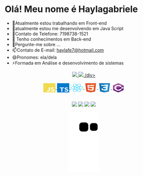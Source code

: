 # Olá! Meu nome é Haylagabriele
- 🔭Atualmente estou trabalhando em Front-end 
- 🌱atualmente estou me desenvolvendo em Java Script
- 👯Contato de Telefone: 7198738-1521
- 🤔 Tenho conhecimentos em Back-end
- 💬Pergunte-me sobre ...
- 📫Contato de E-mail: haylafe7@hotmail.com
- 😄Pronomes: ela/dela
- ⚡Formada em Análise e desenvolvimento de sistemas

<div align="center">
  <a href="https://www.linkedin.com/in/hayla-gabriele-9b8000196/">
 <img height="180em" src="https://github-readme-stats.vercel.app/api?username=Haylagabriele&show_icons=true&theme=dracula&include_all_commits=true&count_private=true"/>
  <img height="180em" src="https://github-readme-stats.vercel.app/api/top-langs/?username=Haylagabriele&layout=compact&langs_count=7&theme=dracula"/>
/div>
  <div style="display: inline_block"><br>
  <img align="center" alt="Hayla-Js" height="30" width="40" src="https://raw.githubusercontent.com/devicons/devicon/master/icons/javascript/javascript-plain.svg">
  <img align="center" alt="Hayla-Ts" height="30" width="40" src="https://raw.githubusercontent.com/devicons/devicon/master/icons/typescript/typescript-plain.svg">
  <img align="center" alt="Hayla-React" height="30" width="40" src="https://raw.githubusercontent.com/devicons/devicon/master/icons/react/react-original.svg">
  <img align="center" alt="Hayla-HTML" height="30" width="40" src="https://raw.githubusercontent.com/devicons/devicon/master/icons/html5/html5-original.svg">
  <img align="center" alt="Hayla-CSS" height="30" width="40" src="https://raw.githubusercontent.com/devicons/devicon/master/icons/css3/css3-original.svg">
  
  <img align="center" alt="Hayla-Csharp" height="30" width="40" src="https://raw.githubusercontent.com/devicons/devicon/master/icons/csharp/csharp-original.svg">
  
  </div>
  
  
  ##
  
  <div>
  
  <a href="https://www.instagram.com/haylagabriele/" target="_blank"><img src="https://img.shields.io/badge/-Instagram-%23E4405F?style=for-the-badge&logo=instagram&logoColor=white" target="_blank"></a
    >
 	<a href="https://discord.com/channels/854019484318564362" target="_blank"><img src="https://img.shields.io/badge/Discord-7289DA?style=for-the-badge&logo=discord&logoColor=white" target="_blank"></a> 
  <a href = "mailto:haylagabriele@gmail.com"><img src="https://img.shields.io/badge/-Gmail-%23333?style=for-the-badge&logo=gmail&logoColor=white" target="_blank"></a>
  <a href="https://www.linkedin.com/in/hayla-gabriele-9b8000196/" target="_blank"><img src="https://img.shields.io/badge/-LinkedIn-%230077B5?style=for-the-badge&logo=linkedin&logoColor=white" target="_blank"></a>
    
  ![Snake animation](https://github.com/Haylagabriele/Haylagabriele/blob/output/github-contribution-grid-snake.svg)
  
  </div>
    
    
    
